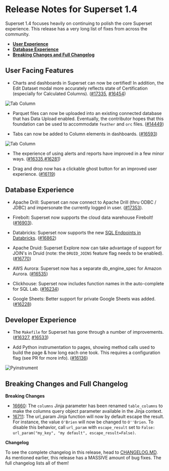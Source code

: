 <!--
Licensed to the Apache Software Foundation (ASF) under one
or more contributor license agreements.  See the NOTICE file
distributed with this work for additional information
regarding copyright ownership.  The ASF licenses this file
to you under the Apache License, Version 2.0 (the
"License"); you may not use this file except in compliance
with the License.  You may obtain a copy of the License at

  http://www.apache.org/licenses/LICENSE-2.0

Unless required by applicable law or agreed to in writing,
software distributed under the License is distributed on an
"AS IS" BASIS, WITHOUT WARRANTIES OR CONDITIONS OF ANY
KIND, either express or implied.  See the License for the
specific language governing permissions and limitations
under the License.
-->

# Release Notes for Superset 1.4

Superset 1.4 focuses heavily on continuing to polish the core Superset experience. This release has a very long list of fixes from across the community.

- [**User Experience**](#user-facing-features)
- [**Database Experience**](#database-experience)
- [**Breaking Changes and Full Changelog**](#breaking-changes-and-full-changelog)

## User Facing Features

- Charts and dashboards in Superset can now be certified! In addition, the Edit Dataset modal more accurately reflects state of Certification (especially for Calculated Columns). ([#17335](https://github.com/apache/superset/pull/17335), [#16454](https://github.com/apache/superset/pull/16454))

![Tab Column](media/calc.png)

- Parquet files can now be uploaded into an existing connected database that has Data Upload enabled. Eventually, the contributor hopes that this foundation can be used to accommodate `feather` and `orc` files. ([#14449](https://github.com/apache/superset/pull/14449))

- Tabs can now be added to Column elements in dashboards. ([#16593](https://github.com/apache/superset/pull/16593))

![Tab Column](media/tab_column.jpg)

- The experience of using alerts and reports have improved in a few minor ways. ([#16335](https://github.com/apache/superset/pull/16335),[#16281](https://github.com/apache/superset/pull/16281))

- Drag and drop now has a clickable ghost button for an improved user experience. ([#16119](https://github.com/apache/superset/pull/16119))

## Database Experience

- Apache Drill: Superset can now connect to Apache Drill (thru ODBC / JDBC) and impersonate the currently logged in user. ([#17353](https://github.com/apache/superset/pull/17353/files)).

- Firebolt: Superset now supports the cloud data warehouse Firebolt! ([#16903](https://github.com/apache/superset/pull/16903)).

- Databricks: Superset now supports the new [SQL Endpoints in Databricks](https://docs.databricks.com/sql/admin/sql-endpoints.html). ([#16862](https://github.com/apache/superset/pull/16862))

- Apache Druid: Superset Explore now can take advantage of support for JOIN's in Druid (note: the `DRUID_JOINS` feature flag needs to be enabled). ([#16770](https://github.com/apache/superset/pull/16770))

- AWS Aurora: Superset now has a separate db_engine_spec for Amazon Aurora. ([#16535](https://github.com/apache/superset/pull/16535))

- Clickhouse: Superset now includes function names in the auto-complete for SQL Lab. ([#16234](https://github.com/apache/superset/pull/16234))

- Google Sheets: Better support for private Google Sheets was added. ([#16228](https://github.com/apache/superset/pull/16628))

## Developer Experience

- The `Makefile` for Superset has gone through a number of improvements. ([#16327](https://github.com/apache/superset/pull/16327), [#16533](https://github.com/apache/superset/pull/16533))

- Add Python instrumentation to pages, showing method calls used to build the page & how long each one took. This requires a configuration flag (see PR for more info). ([#16136](https://github.com/apache/superset/pull/16136))

![Pyinstrument](media/pyinstrument.png)

## Breaking Changes and Full Changelog

**Breaking Changes**

- [16660](https://github.com/apache/superset/pull/16660): The `columns` Jinja parameter has been renamed `table_columns` to make the columns query object parameter available in the Jinja context.
- [16711](https://github.com/apache/superset/pull/16711): The url_param Jinja function will now by default escape the result. For instance, the value `O'Brien` will now be changed to `O''Brien`. To disable this behavior, call `url_param` with `escape_result` set to `False: url_param("my_key", "my default", escape_result=False)`.

**Changelog**

To see the complete changelog in this release, head to [CHANGELOG.MD](https://github.com/apache/superset/blob/master/CHANGELOG.md). As mentioned earlier, this release has a MASSIVE amount of bug fixes. The full changelog lists all of them!
